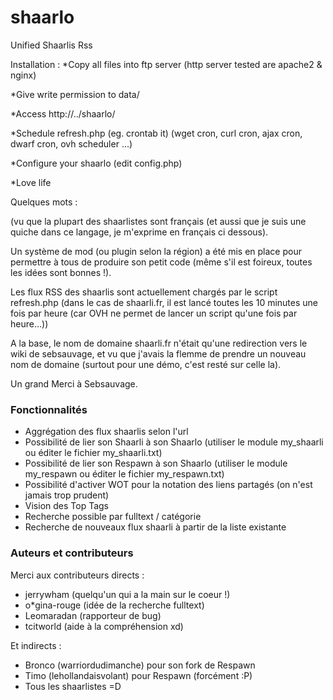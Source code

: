 shaarlo
=======

Unified Shaarlis Rss 

Installation : 
*Copy all files into ftp server (http server tested are apache2 & nginx)

*Give write permission to data/

*Access http://../shaarlo/

*Schedule refresh.php (eg. crontab it) (wget cron, curl cron, ajax cron, dwarf cron, ovh scheduler ...)

*Configure your shaarlo (edit config.php)

*Love life

Quelques mots : 

(vu que la plupart des shaarlistes sont français (et aussi que je suis une quiche dans ce langage, je m'exprime en français ci dessous).

Un système de mod (ou plugin selon la région) a été mis en place pour permettre à tous de produire son petit code (même s'il est foireux, toutes les idées sont bonnes !).
 
Les flux RSS des shaarlis sont actuellement chargés par le script refresh.php (dans le cas de shaarli.fr, il est lancé toutes les 10 minutes une fois par heure (car OVH ne permet de lancer un script qu'une fois par heure...))

A la base, le nom de domaine shaarli.fr n'était qu'une redirection vers le wiki de sebsauvage, et vu que j'avais la flemme de prendre un nouveau nom de domaine (surtout pour une démo, c'est resté sur celle la).


Un grand Merci à Sebsauvage.

### Fonctionnalités
* Aggrégation des flux shaarlis selon l'url 
* Possibilité de lier son Shaarli à son Shaarlo (utiliser le module my_shaarli ou éditer le fichier my_shaarli.txt)
* Possibilité de lier son Respawn à son Shaarlo (utiliser le module my_respawn ou éditer le fichier my_respawn.txt)
* Possibilité d'activer WOT pour la notation des liens partagés (on n'est jamais trop prudent)
* Vision des Top Tags 
* Recherche possible par fulltext / catégorie 
* Recherche de nouveaux flux shaarli à partir de la liste existante 


### Auteurs et contributeurs
Merci aux contributeurs directs : 
* jerrywham (quelqu'un qui a la main sur le coeur !)
* o*gina-rouge (idée de la recherche fulltext)
* Leomaradan (rapporteur de bug)
* tcitworld (aide à la compréhension xd)


Et indirects : 
* Bronco (warriordudimanche) pour son fork de Respawn
* Timo (lehollandaisvolant) pour Respawn (forcément :P)
* Tous les shaarlistes =D

